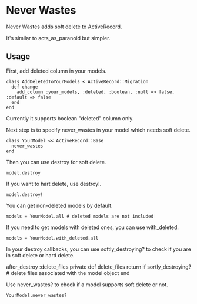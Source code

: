 # Never Wastes

Never Wastes adds soft delete to ActiveRecord.

It's similar to acts_as_paranoid but simpler. 

## Usage

First, add deleted column in your models.

    class AddDeletedToYourModels < ActiveRecord::Migration
      def change
        add_column :your_models, :deleted, :boolean, :null => false, :default => false
      end
    end

Currently it supports boolean "deleted" column only. 

Next step is to specify never_wastes in your model which needs soft delete.

    class YourModel << ActiveRecord::Base
      never_wastes
    end

Then you can use destroy for soft delete.

    model.destroy

If you want to hart delete, use destroy!.

    model.destroy!

You can get non-deleted models by default.

    models = YourModel.all # deleted models are not included

If you need to get models with deleted ones, you can use with_deleted.

    models = YourModel.with_deleted.all

In your destroy callbacks, you can use softly_destroying? to check if you are in soft delete or hard delete.

   after_destroy :delete_files
   private
   def delete_files
     return if sortly_destroying?
     # delete files associated with the model object
   end

Use never_wastes? to check if a model supports soft delete or not.

    YourModel.never_wastes?

